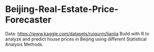 # Beijing-Real-Estate-Price-Forecaster
Data: https://www.kaggle.com/datasets/ruiqurm/lianjia
Build with R to analyze and predict house prices in Beijing using different Statistical Analysis Methods.
